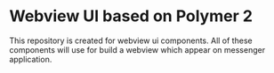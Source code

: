 # Webview UI based on Polymer 2
This repository is created for webview ui components. All of these components will use for build a webview which appear on messenger application.

